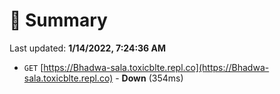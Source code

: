 # 📖 Summary
Last updated: **1/14/2022, 7:24:36 AM**

- `GET` [https://Bhadwa-sala.toxicblte.repl.co](https://Bhadwa-sala.toxicblte.repl.co) - **Down** (354ms)
